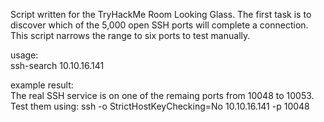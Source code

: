 Script written for the TryHackMe Room Looking Glass. The first task is to discover which of the 5,000 open SSH ports will complete a connection. This script narrows the range to six ports to test manually.

usage:<br>
ssh-search 10.10.16.141

example result:<br>
The real SSH service is on one of the remaing ports from 10048 to 10053.
Test them using:
ssh -o StrictHostKeyChecking=No 10.10.16.141 -p 10048
